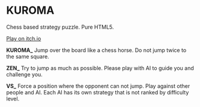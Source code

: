 # KUROMA
Chess based strategy puzzle. Pure HTML5.

[Play on itch.io](https://vulume.itch.io/kuroma)

**KUROMA_** Jump over the board like a chess horse. Do not jump twice to the same square.

**ZEN_** Try to jump as much as possible. Please play with AI to guide you and challenge you.

**VS_** Force a position where the opponent can not jump. Play against other people and AI. Each AI has its own strategy that is not ranked by difficulty level.
